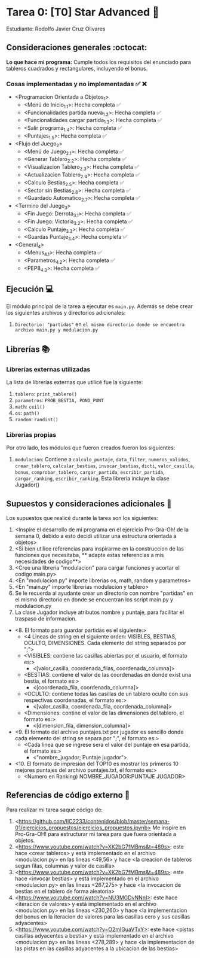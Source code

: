 # Tarea 0: [T0] Star Advanced :school_satchel:

Estudiante: Rodolfo Javier Cruz Olivares

## Consideraciones generales :octocat:

**Lo que hace mi programa:**
Cumple todos los requisitos del enunciado para tableros cuadrados y rectangulares, incluyendo el bonus.

### Cosas implementadas y no implementadas :white_check_mark: :x:

* <Programacion Orientada a Objetos<sub>1</sub>>
   * <Menú de Inicio<sub>1.1</sub>>: Hecha completa :white_check_mark:
   * <Funcionalidades partida nueva<sub>1.2</sub>>: Hecha completa :white_check_mark:
   * <Funcionalidades cargar partida<sub>1.3</sub>>: Hecha completa :white_check_mark:
   * <Salir programa<sub>1.4</sub>>: Hecha completa :white_check_mark:
   * <Puntajes<sub>1.5</sub>>: Hecha completa :white_check_mark:
* <Flujo del Juego<sub>2</sub>>   
   * <Menú de Juego<sub>2.1</sub>>: Hecha completa :white_check_mark:
   * <Generar Tablero<sub>2.2</sub>>: Hecha completa :white_check_mark:
   * <Visualizacion Tablero<sub>2.3</sub>>: Hecha completa :white_check_mark:
   * <Actualizacion Tablero<sub>2.4</sub>>: Hecha completa :white_check_mark:
   * <Calculo Bestias<sub>2.5</sub>>: Hecha completa :white_check_mark:
   * <Sector sin Bestias<sub>2.6</sub>>: Hecha completa :white_check_mark:
   * <Guardado Automatico<sub>2.7</sub>>: Hecha completa :white_check_mark:
* <Termino del Juego<sub>3</sub>>
   * <Fin Juego: Derrota<sub>3.1</sub>>: Hecha completa :white_check_mark:
   * <Fin Juego: Victoria<sub>3.2</sub>>: Hecha completa :white_check_mark:
   * <Calculo Puntaje<sub>3.3</sub>>: Hecha completa :white_check_mark:
   * <Guardas Puntaje<sub>3.4</sub>>: Hecha completa :white_check_mark:
* <General<sub>4</sub>>
   * <Menus<sub>4.1</sub>>: Hecha completa :white_check_mark:
   * <Parametros<sub>4.2</sub>>: Hecha completa :white_check_mark:
   * <PEP8<sub>4.3</sub>>: Hecha completa :white_check_mark:

## Ejecución :computer:
El módulo principal de la tarea a ejecutar es  ```main.py```. Además se debe crear los siguientes archivos y directorios adicionales:
1. ```Directorio: "partidas"``` en ```el mismo directorio donde se encuentra archivo main.py y modulacion.py```

## Librerías :books:
### Librerías externas utilizadas
La lista de librerías externas que utilicé fue la siguiente:

1. ```tablero```: ```print_tablero()```
2. ```parametros```: ```PROB_BESTIA, POND_PUNT``` 
3. ```math```: ```ceil()```
4. ```os```: ```path()```
5. ```random```: ```randint()```

### Librerías propias
Por otro lado, los módulos que fueron creados fueron los siguientes:

1. ```modulacion```: Contiene a ```calculo_puntaje```, ```data_filter```, ```numeros_validos```, ```crear_tablero```,
```calcular_bestias```, ```invocar_bestias```, ```dicti```, ```valor_casilla```, ```bonus```, ```comprobar_tablero```,
```cargar_partida```, ```escribir_partida```, ```cargar_ranking```, ```escribir_ranking```.
Esta libreria incluye la clase Jugador()


## Supuestos y consideraciones adicionales :thinking:

Los supuestos que realicé durante la tarea son los siguientes:
1. <Inspire el desarrollo de mi programa en el ejercicio Pro-Gra-Oh! de la semana 0, debido a esto decidi utilizar una estructura orientada a objetos> 
2. <Si bien utilice referencias para inspirarme en la construccion de las funciones que necesitaba, ** adapte estas referencias a mis necesidades de codigo**>
3. <Cree una libreria "modulacion" para cargar funciones y acortar el codigo main.py>
4. <En "modulacion.py" importe librerias os, math, random y parametros>
5. <En "main.py" importe librerias modulacion y tablero>
6. Se le recuerda al ayudante crear un directorio con nombre "partidas" en el mismo directorio en donde se encuentran los script main.py y modulacion.py
7. La clase Jugador incluye atributos nombre y puntaje, para facilitar el traspaso de informacion.
* <8. El formato para guardar partidas es el siguiente:>
  * <4 Lineas de string en el siguiente orden: VISIBLES, BESTIAS, OCULTO, DIMENSIONES. Cada elemento del string separados por ";">
  * <VISIBLES: contiene las casillas abiertas por el usuario, el formato es:>
    * <[valor_casilla, coordenada_filas, coordenada_columna]>
  * <BESTIAS: contiene el valor de las coordenadas en donde exist una bestia, el formato es:>
    * <[coordenada_fila, coordenada_columna]>
  * <OCULTO: contiene todas las casillas de un tablero oculto con sus respectivas coordenadas, el formato es:>
    * <[valor_casilla, coordenada_fila, coordenada_columna]>
  * <Dimensiones: contine el valor de las dimensiones del tablero, el formato es:>
    * <[dimension_fila, dimension_columna]>
* <9. El formato del archivo puntajes.txt por jugador es sencillo donde cada elemento del string se separa por ";", el formato es:>
  * <Cada linea que se ingrese sera el valor del puntaje en esa partida, el formato es:>
    * <"nombre_jugador; Puntaje jugador">
* <10. El formato de impresion del TOP10 es mostrar los primeros 10 mejores puntajes del archivo puntajes.txt, el formato es:>
  * <Numero en Ranking)                     NOMBRE_JUGADOR:PUNTAJE JUGADOR>
  


## Referencias de código externo :book:

Para realizar mi tarea saqué código de:
1. \<https://github.com/IIC2233/contenidos/blob/master/semana-01/ejercicios_propuestos/ejercicios_propuestos.ipynb> Me inspire en Pro-Gra-OH! para estructurar mi tarea para que fuera orientada a objetos.
2. \<https://www.youtube.com/watch?v=XK2bG7fMBms&t=489s>: este hace \<crear tableros> y está implementado en el archivo <modulacion.py> en las líneas <49,56> y hace \<la creacion de tableros segun filas, columnas y valor de casilla>
3. \<https://www.youtube.com/watch?v=XK2bG7fMBms&t=489s>: este hace \<invocar bestias> y está implementado en el archivo <modulacion.py> en las líneas <267,275> y hace \<la invocacion de bestias en el tablero de forma aleatoria>
4. \<https://www.youtube.com/watch?v=NU3MGDvNNnI>: este hace \<iteracion de valores> y está implementado en el archivo <modulacion.py> en las líneas <230,260> y hace \<la implementacion del bonus en la iteracion de valores para las casillas cero y sus casillas adyacentes>
5. \<https://www.youtube.com/watch?v=O2mlGuaVTxY>: este hace \<pistas casillas adyacentes a bestia> y está implementado en el archivo <modulacion.py> en las líneas <278,289> y hace \<la implementacion de las pistas en las casillas adyacentes a la ubicacion de las bestias>
